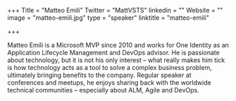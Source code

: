 +++
Title = "Matteo Emili"
Twitter = "MattVSTS"
linkedin = ""
Website = ""
image = "matteo-emili.jpg"
type = "speaker"
linktitle = "matteo-emili"

+++

Matteo Emili is a Microsoft MVP since 2010 and works for One Identity as an Application Lifecycle Management and DevOps advisor. He is passionate about technology, but it is not his only interest – what really makes him tick is how technology acts as a tool to solve a complex business problem, ultimately bringing benefits to the company. Regular speaker at conferences and meetups, he enjoys sharing back with the worldwide technical communities – especially about ALM, Agile and DevOps. 

